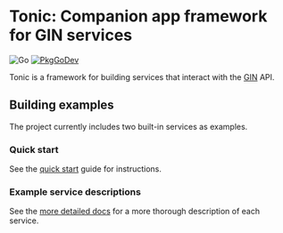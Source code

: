 # Tonic: Companion app framework for GIN services

![Go](https://github.com/g-node/tonic/workflows/Go/badge.svg?branch=master)
[![PkgGoDev](https://pkg.go.dev/badge/github.com/g-node/tonic)](https://pkg.go.dev/github.com/G-Node/tonic)


Tonic is a framework for building services that interact with the [GIN](https://gin.g-node.org) API.

## Building examples

The project currently includes two built-in services as examples.

### Quick start

See the [quick start](./docs/quickstart.md) guide for instructions.

### Example service descriptions

See the [more detailed docs](./docs/README.md) for a more thorough description of each service.
